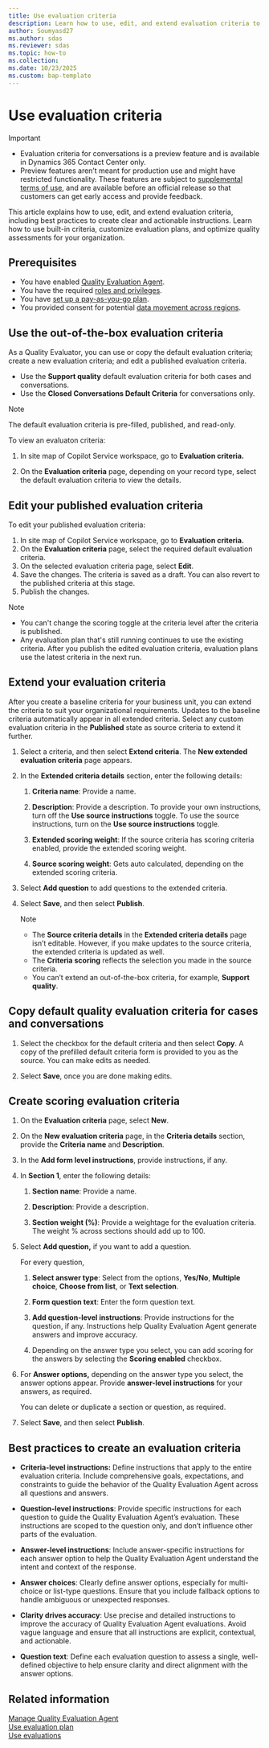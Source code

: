 ```yaml
---
title: Use evaluation criteria
description: Learn how to use, edit, and extend evaluation criteria to assess cases and conversations effectively in Dynamics 365 Customer Service and Dynamics 365 Contact Center.
author: Soumyasd27
ms.author: sdas
ms.reviewer: sdas
ms.topic: how-to
ms.collection:
ms.date: 10/23/2025
ms.custom: bap-template 
---
```


# Use evaluation criteria

> [!IMPORTANT]
>
> - Evaluation criteria for conversations is a preview feature and is available in Dynamics 365 Contact Center only. 
> - Preview features aren’t meant for production use and might have restricted functionality. These features are subject to [supplemental terms of use](https://go.microsoft.com/fwlink/?linkid=2189520), and are available before an official release so that customers can get early access and provide feedback.

This article explains how to use, edit, and extend evaluation criteria, including best practices to create clear and actionable instructions. Learn how to use built-in criteria, customize evaluation plans, and optimize quality assessments for your organization.

## Prerequisites

- You have enabled [Quality Evaluation Agent](../administer/manage-quality-evaluation-agent.md#manage-quality-evaluation-agent).
- You have the required [roles and privileges](../administer/manage-quality-evaluation-agent.md#role-and-privileges).
- You have [set up a pay-as-you-go plan](/dynamics365/customer-service/administer/setup-pay-as-you-go?context=/dynamics365/contact-center/context/administer-context).
- You provided consent for potential [data movement across regions](../administer/manage-quality-evaluation-agent.md#data-movement-across-regions).

## Use the out-of-the-box evaluation criteria

As a Quality Evaluator, you can use or copy the default evaluation criteria; create a new evaluation criteria; and edit a published evaluation criteria. 

- Use the **Support quality** default evaluation criteria for both cases and conversations. 
- Use the **Closed Conversations Default Criteria** for conversations only.

> [!NOTE]
> The default evaluation criteria is pre-filled, published, and read-only.

To view an evaluaton criteria:

1. In site map of Copilot Service workspace, go to **Evaluation criteria.**

1. On the **Evaluation criteria** page, depending on your record type, select the default evaluation criteria to view the details.

## Edit your published evaluation criteria

To edit your published evaluation criteria:

1. In site map of Copilot Service workspace, go to **Evaluation criteria.**
1. On the **Evaluation criteria** page, select the required default evaluation criteria.
1. On the selected evaluation criteria page, select **Edit**.
1. Save the changes. The criteria is saved as a draft. You can also revert to the published criteria at this stage.
1. Publish the changes. 

> [!NOTE]
> - You can't change the scoring toggle at the criteria level after the criteria is published.
> - Any evaluation plan that's still running continues to use the existing criteria. After you publish the edited evaluation criteria, evaluation plans use the latest criteria in the next run.

## Extend your evaluation criteria

After you create a baseline criteria for your business unit, you can extend the criteria to suit your organizational requirements. Updates to the baseline criteria automatically appear in all extended criteria. Select any custom evaluation criteria in the **Published** state as source criteria to extend it further.

1.  Select a criteria, and then select **Extend criteria**. The **New extended evaluation criteria** page appears.

1.  In the **Extended criteria details** section, enter the following details:

    1.  **Criteria name**: Provide a name.

    1.  **Description**: Provide a description. To provide your own
        instructions, turn off the **Use source instructions** toggle.
        To use the source instructions, turn on the **Use source
        instructions** toggle.

    1.  **Extended scoring weight**: If the source criteria has scoring
        criteria enabled, provide the extended scoring weight.

    1.  **Source scoring weight**: Gets auto calculated, depending on
        the extended scoring criteria.

1.  Select **Add question** to add questions to the extended criteria.

1.  Select **Save**, and then select **Publish**.

    > [!NOTE]
    > - The **Source criteria details** in the **Extended criteria details** page isn’t editable. However, if you make updates to the source criteria, the extended criteria is updated as well.
    > - The **Criteria scoring** reflects the selection you made in the source criteria.
    > - You can’t extend an out-of-the-box criteria, for example, **Support quality**.

## Copy default quality evaluation criteria for cases and conversations

1. Select the checkbox for the default criteria and then select **Copy**. A copy of the prefilled default criteria form is provided to you as the source. You can make edits as needed.

1. Select **Save**, once you are done making edits.

## Create scoring evaluation criteria

1.  On the **Evaluation criteria** page, select **New**.

1.  On the **New evaluation criteria** page, in the **Criteria details** section, provide the **Criteria name** and **Description**.

1.  In the **Add form level instructions**, provide instructions, if any.

1.  In **Section 1**, enter the following details:

    1.  **Section name**: Provide a name.

    1.  **Description**: Provide a description.

    1.  **Section weight (%)**: Provide a weightage for the evaluation criteria. The weight % across sections should add up to 100.

1.  Select **Add question,** if you want to add a question.

    For every question,

    1.  **Select answer type**: Select from the options, **Yes/No**, **Multiple choice**, **Choose from list**, or **Text selection**.

    1.  **Form question text**: Enter the form question text.

    1.  **Add question-level instructions**: Provide instructions for the question, if any. Instructions help Quality Evaluation Agent generate answers and improve accuracy.

    1.  Depending on the answer type you select, you can add scoring for the answers by selecting the **Scoring enabled** checkbox.

1.  For **Answer options,** depending on the answer type you select, the answer options appear. Provide **answer-level instructions** for your answers, as required.

    You can delete or duplicate a section or question, as required.

1.  Select **Save**, and then select **Publish**.

## Best practices to create an evaluation criteria

- **Criteria-level instructions:** Define instructions that apply to the entire evaluation criteria. Include comprehensive goals, expectations, and constraints to guide the behavior of the Quality Evaluation Agent across all questions and answers.

- **Question-level instructions**: Provide specific instructions for each question to guide the Quality Evaluation Agent’s evaluation. These instructions are scoped to the question only, and don’t influence other parts of the evaluation.

- **Answer-level instructions**: Include answer-specific instructions for each answer option to help the Quality Evaluation Agent understand the intent and context of the response.

- **Answer choices**: Clearly define answer options, especially for multi-choice or list-type questions. Ensure that you include fallback options to handle ambiguous or unexpected responses.

- **Clarity drives accuracy**: Use precise and detailed instructions to improve the accuracy of Quality Evaluation Agent evaluations. Avoid vague language and ensure that all instructions are explicit, contextual, and actionable.

- **Question text**: Define each evaluation question to assess a single, well-defined objective to help ensure clarity and direct alignment with the answer options.


## Related information

[Manage Quality Evaluation Agent](../administer/manage-quality-evaluation-agent.md#manage-quality-evaluation-agent)  
[Use evaluation plan](evaluation-plan.md#use-evaluation-plan)  
[Use evaluations](use-evaluations.md#use-evaluations)